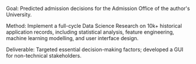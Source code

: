 Goal: Predicted admission decisions for the Admission Office of the author's University.

Method: Implement a full-cycle Data Science Research on 10k+ historical application records, including statistical analysis, feature engineering, machine learning modelling, and user interface design.

Deliverable: Targeted essential decision-making factors; developed a GUI for non-technical stakeholders. 
